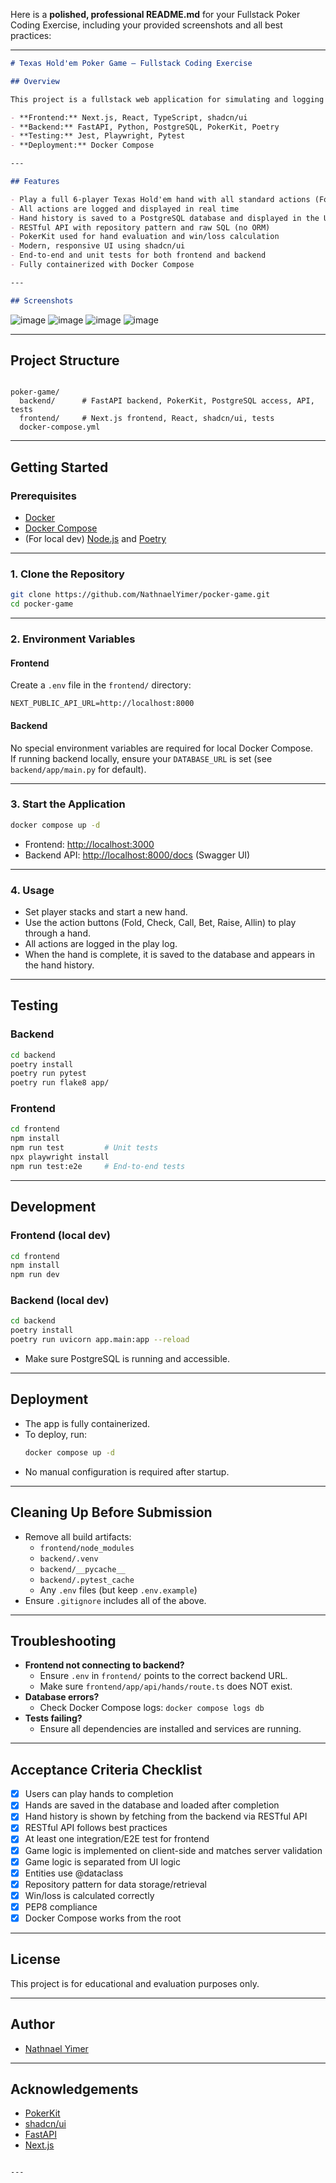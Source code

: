Here is a **polished, professional README.md** for your Fullstack Poker Coding Exercise, including your provided screenshots and all best practices:

---

```markdown
# Texas Hold'em Poker Game – Fullstack Coding Exercise

## Overview

This project is a fullstack web application for simulating and logging 6-player Texas Hold'em poker hands. It demonstrates modern web development, backend design, and end-to-end testing.

- **Frontend:** Next.js, React, TypeScript, shadcn/ui
- **Backend:** FastAPI, Python, PostgreSQL, PokerKit, Poetry
- **Testing:** Jest, Playwright, Pytest
- **Deployment:** Docker Compose

---

## Features

- Play a full 6-player Texas Hold'em hand with all standard actions (Fold, Check, Call, Bet, Raise, Allin)
- All actions are logged and displayed in real time
- Hand history is saved to a PostgreSQL database and displayed in the UI
- RESTful API with repository pattern and raw SQL (no ORM)
- PokerKit used for hand evaluation and win/loss calculation
- Modern, responsive UI using shadcn/ui
- End-to-end and unit tests for both frontend and backend
- Fully containerized with Docker Compose

---

## Screenshots
```

![image](https://github.com/user-attachments/assets/5f48b848-6128-44f8-a39d-709b0e418c5c)
![image](https://github.com/user-attachments/assets/a96a6f81-70ef-4f6e-a9bd-f55e938c6d01)
![image](https://github.com/user-attachments/assets/96deaa34-ccd1-44da-9659-825923a60d97)
![image](https://github.com/user-attachments/assets/7d571ee0-f047-414d-9824-27ab8f46c308)

---

## Project Structure

```

poker-game/
  backend/      # FastAPI backend, PokerKit, PostgreSQL access, API, tests
  frontend/     # Next.js frontend, React, shadcn/ui, tests
  docker-compose.yml
```

---

## Getting Started

### Prerequisites

- [Docker](https://www.docker.com/get-started)
- [Docker Compose](https://docs.docker.com/compose/)
- (For local dev) [Node.js](https://nodejs.org/) and [Poetry](https://python-poetry.org/)

---

### 1. Clone the Repository

```sh
git clone https://github.com/NathnaelYimer/pocker-game.git
cd pocker-game
```

---

### 2. Environment Variables

#### Frontend

Create a `.env` file in the `frontend/` directory:

```
NEXT_PUBLIC_API_URL=http://localhost:8000
```

#### Backend

No special environment variables are required for local Docker Compose.  
If running backend locally, ensure your `DATABASE_URL` is set (see `backend/app/main.py` for default).

---

### 3. Start the Application

```sh
docker compose up -d
```

- Frontend: [http://localhost:3000](http://localhost:3000)
- Backend API: [http://localhost:8000/docs](http://localhost:8000/docs) (Swagger UI)

---

### 4. Usage

- Set player stacks and start a new hand.
- Use the action buttons (Fold, Check, Call, Bet, Raise, Allin) to play through a hand.
- All actions are logged in the play log.
- When the hand is complete, it is saved to the database and appears in the hand history.

---

## Testing

### Backend

```sh
cd backend
poetry install
poetry run pytest
poetry run flake8 app/
```

### Frontend

```sh
cd frontend
npm install
npm run test         # Unit tests
npx playwright install
npm run test:e2e     # End-to-end tests
```

---

## Development

### Frontend (local dev)

```sh
cd frontend
npm install
npm run dev
```

### Backend (local dev)

```sh
cd backend
poetry install
poetry run uvicorn app.main:app --reload
```

- Make sure PostgreSQL is running and accessible.

---

## Deployment

- The app is fully containerized.  
- To deploy, run:
  ```sh
  docker compose up -d
  ```
- No manual configuration is required after startup.

---

## Cleaning Up Before Submission

- Remove all build artifacts:
  - `frontend/node_modules`
  - `backend/.venv`
  - `backend/__pycache__`
  - `backend/.pytest_cache`
  - Any `.env` files (but keep `.env.example`)
- Ensure `.gitignore` includes all of the above.

---

## Troubleshooting

- **Frontend not connecting to backend?**
  - Ensure `.env` in `frontend/` points to the correct backend URL.
  - Make sure `frontend/app/api/hands/route.ts` does NOT exist.
- **Database errors?**
  - Check Docker Compose logs: `docker compose logs db`
- **Tests failing?**
  - Ensure all dependencies are installed and services are running.

---

## Acceptance Criteria Checklist

- [x] Users can play hands to completion
- [x] Hands are saved in the database and loaded after completion
- [x] Hand history is shown by fetching from the backend via RESTful API
- [x] RESTful API follows best practices
- [x] At least one integration/E2E test for frontend
- [x] Game logic is implemented on client-side and matches server validation
- [x] Game logic is separated from UI logic
- [x] Entities use @dataclass
- [x] Repository pattern for data storage/retrieval
- [x] Win/loss is calculated correctly
- [x] PEP8 compliance
- [x] Docker Compose works from the root

---

## License

This project is for educational and evaluation purposes only.

---

## Author

- [Nathnael Yimer](https://github.com/NathnaelYimer)

---

## Acknowledgements

- [PokerKit](https://github.com/uoftcprg/pokerkit)
- [shadcn/ui](https://ui.shadcn.com/)
- [FastAPI](https://fastapi.tiangolo.com/)
- [Next.js](https://nextjs.org/)
```

---

